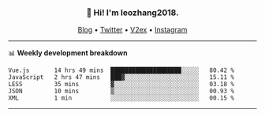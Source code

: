 <h3 align="center">👋 Hi! I'm leozhang2018.</h3>
<p align="center">
  <a href="https://leozhang2018.me">Blog</a> •
  <a href="https://twitter.com/leozhang2018">Twitter</a> •
  <a href="https://www.v2ex.com/member/leozhang">V2ex</a> •
  <a href="https://www.instagram.com/leozhanghere">Instagram</a>
</p>

-------

📊 **Weekly development breakdown**
<!--START_SECTION:waka-->
```text
Vue.js       14 hrs 49 mins  ████████████████████░░░░░   80.42 % 
JavaScript   2 hrs 47 mins   ███▓░░░░░░░░░░░░░░░░░░░░░   15.11 % 
LESS         35 mins         ▓░░░░░░░░░░░░░░░░░░░░░░░░   03.18 % 
JSON         10 mins         ▒░░░░░░░░░░░░░░░░░░░░░░░░   00.93 % 
XML          1 min           ░░░░░░░░░░░░░░░░░░░░░░░░░   00.15 % 
```
<!--END_SECTION:waka-->
-------
